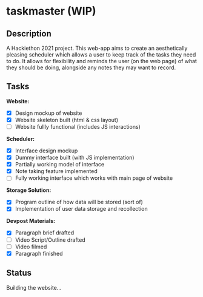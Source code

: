 # taskmaster (WIP)

## Description
A Hackiethon 2021 project. This web-app aims to create an aesthetically pleasing scheduler which allows a user to keep track of the tasks they need to do.
It allows for flexibility and reminds the user (on the web page) of what they should be doing, alongside any notes they may want to record.


## Tasks

**Website:**
- [x] Design mockup of website
- [x] Website skeleton built (html & css layout)
- [ ] Website fullly functional (includes JS interactions)

**Scheduler:**
- [x] Interface design mockup
- [x] Dummy interface built (with JS implementation)
- [x] Partially working model of interface
- [x] Note taking feature implemented
- [ ] Fully working interface which works with main page of website

**Storage Solution:**
- [x] Program outline of how data will be stored (sort of)
- [x] Implementation of user data storage and recollection

**Devpost Materials:**
- [x] Paragraph brief drafted
- [ ] Video Script/Outline drafted
- [ ] Video filmed
- [x] Paragraph finished

## Status

Building the website...


